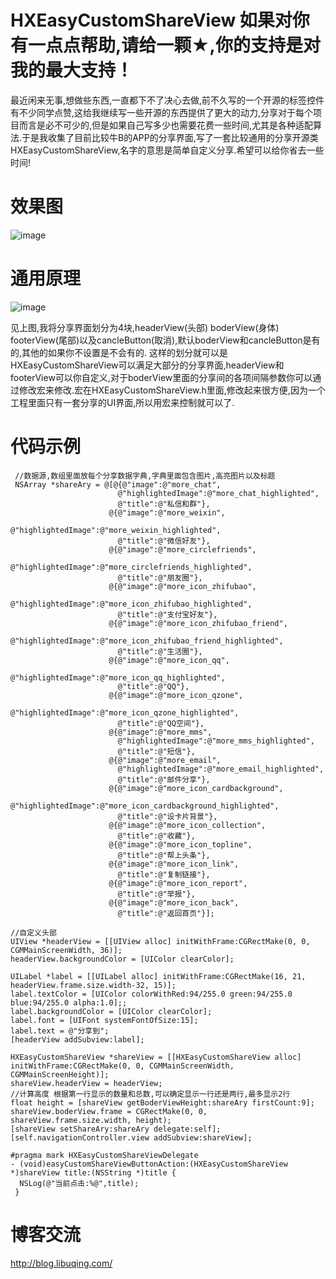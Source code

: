 # HXEasyCustomShareView 如果对你有一点点帮助,请给一颗★,你的支持是对我的最大支持！
最近闲来无事,想做些东西,一直都下不了决心去做,前不久写的一个开源的标签控件有不少同学点赞,这给我继续写一些开源的东西提供了更大的动力,分享对于每个项目而言是必不可少的,但是如果自己写多少也需要花费一些时间,尤其是各种适配算法.于是我收集了目前比较牛B的APP的分享界面,写了一套比较通用的分享开源类HXEasyCustomShareView,名字的意思是简单自定义分享.希望可以给你省去一些时间!

# 效果图
![image](https://github.com/huangxuan518/HXEasyCustomShareView/blob/master/HXEasyCustomShareView/xiaoguo.gif)

# 通用原理
![image](https://github.com/huangxuan518/HXEasyCustomShareView/blob/master/HXEasyCustomShareView/shuoming1.png)

见上图,我将分享界面划分为4块,headerView(头部) boderView(身体) footerView(尾部)以及cancleButton(取消),默认boderView和cancleButton是有的,其他的如果你不设置是不会有的.
这样的划分就可以是HXEasyCustomShareView可以满足大部分的分享界面,headerView和footerView可以你自定义,对于boderView里面的分享间的各项间隔参数你可以通过修改宏来修改.宏在HXEasyCustomShareView.h里面,修改起来很方便,因为一个工程里面只有一套分享的UI界面,所以用宏来控制就可以了.

# 代码示例
     //数据源,数组里面放每个分享数据字典,字典里面包含图片,高亮图片以及标题
     NSArray *shareAry = @[@{@"image":@"more_chat",
                            @"highlightedImage":@"more_chat_highlighted",
                            @"title":@"私信和群"},
                          @{@"image":@"more_weixin",
                            @"highlightedImage":@"more_weixin_highlighted",
                            @"title":@"微信好友"},
                          @{@"image":@"more_circlefriends",
                            @"highlightedImage":@"more_circlefriends_highlighted",
                            @"title":@"朋友圈"},
                          @{@"image":@"more_icon_zhifubao",
                            @"highlightedImage":@"more_icon_zhifubao_highlighted",
                            @"title":@"支付宝好友"},
                          @{@"image":@"more_icon_zhifubao_friend",
                            @"highlightedImage":@"more_icon_zhifubao_friend_highlighted",
                            @"title":@"生活圈"},
                          @{@"image":@"more_icon_qq",
                            @"highlightedImage":@"more_icon_qq_highlighted",
                            @"title":@"QQ"},
                          @{@"image":@"more_icon_qzone",
                            @"highlightedImage":@"more_icon_qzone_highlighted",
                            @"title":@"QQ空间"},
                          @{@"image":@"more_mms",
                            @"highlightedImage":@"more_mms_highlighted",
                            @"title":@"短信"},
                          @{@"image":@"more_email",
                            @"highlightedImage":@"more_email_highlighted",
                            @"title":@"邮件分享"},
                          @{@"image":@"more_icon_cardbackground",
                            @"highlightedImage":@"more_icon_cardbackground_highlighted",
                            @"title":@"设卡片背景"},
                          @{@"image":@"more_icon_collection",
                            @"title":@"收藏"},
                          @{@"image":@"more_icon_topline",
                            @"title":@"帮上头条"},
                          @{@"image":@"more_icon_link",
                            @"title":@"复制链接"},
                          @{@"image":@"more_icon_report",
                            @"title":@"举报"},
                          @{@"image":@"more_icon_back",
                            @"title":@"返回首页"}];
    
    //自定义头部
    UIView *headerView = [[UIView alloc] initWithFrame:CGRectMake(0, 0, CGMMainScreenWidth, 36)];
    headerView.backgroundColor = [UIColor clearColor];
    
    UILabel *label = [[UILabel alloc] initWithFrame:CGRectMake(16, 21, headerView.frame.size.width-32, 15)];
    label.textColor = [UIColor colorWithRed:94/255.0 green:94/255.0 blue:94/255.0 alpha:1.0];;
    label.backgroundColor = [UIColor clearColor];
    label.font = [UIFont systemFontOfSize:15];
    label.text = @"分享到";
    [headerView addSubview:label];
    
    HXEasyCustomShareView *shareView = [[HXEasyCustomShareView alloc] initWithFrame:CGRectMake(0, 0, CGMMainScreenWidth,     CGMMainScreenHeight)];
    shareView.headerView = headerView;
    //计算高度 根据第一行显示的数量和总数,可以确定显示一行还是两行,最多显示2行
    float height = [shareView getBoderViewHeight:shareAry firstCount:9];
    shareView.boderView.frame = CGRectMake(0, 0, shareView.frame.size.width, height);
    [shareView setShareAry:shareAry delegate:self];
    [self.navigationController.view addSubview:shareView];
    
    #pragma mark HXEasyCustomShareViewDelegate
    - (void)easyCustomShareViewButtonAction:(HXEasyCustomShareView *)shareView title:(NSString *)title {
      NSLog(@"当前点击:%@",title);
     }

# 博客交流

http://blog.libuqing.com/
